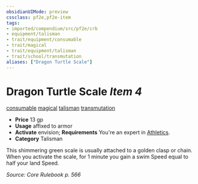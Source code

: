 ```yaml
---
obsidianUIMode: preview
cssclass: pf2e,pf2e-item
tags:
- imported/compendium/src/pf2e/crb
- equipment/talisman
- trait/equipment/consumable
- trait/magical
- trait/equipment/talisman
- trait/school/transmutation
aliases: ["Dragon Turtle Scale"]
---
```

# Dragon Turtle Scale *Item 4*  
[consumable](consumable.md)  [magical](magical.md)  [talisman](talisman.md)  [transmutation](transmutation.md)  

- **Price** 13 gp
- **Usage** affixed to armor
- **Activate** envision; **Requirements** You're an expert in [Athletics](../../skills.md#Athletics).
- **Category** Talisman

This shimmering green scale is usually attached to a golden clasp or chain. When you activate the scale, for 1 minute you gain a swim Speed equal to half your land Speed.

*Source: Core Rulebook p. 566*